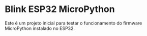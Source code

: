 # Blink ESP32 MicroPython

Este é um projeto inicial para testar o funcionamento do firmware MicroPython instalado no ESP32.